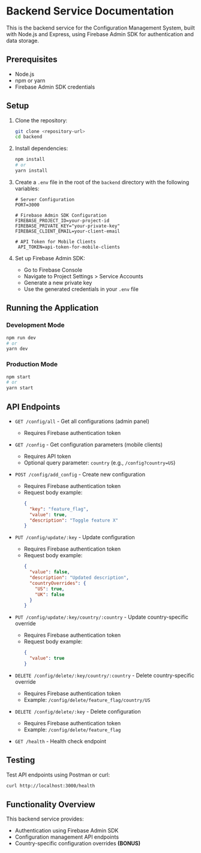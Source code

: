 # Backend Service Documentation

This is the backend service for the Configuration Management System, built with Node.js and Express, using Firebase Admin SDK for authentication and data storage.

## Prerequisites

- Node.js
- npm or yarn
- Firebase Admin SDK credentials

## Setup

1. Clone the repository:
   ```bash
   git clone <repository-url>
   cd backend
   ```

2. Install dependencies:
   ```bash
   npm install
   # or
   yarn install
   ```

3. Create a `.env` file in the root of the `backend` directory with the following variables:
   ```plaintext
   # Server Configuration
   PORT=3000

   # Firebase Admin SDK Configuration
   FIREBASE_PROJECT_ID=your-project-id
   FIREBASE_PRIVATE_KEY="your-private-key"
   FIREBASE_CLIENT_EMAIL=your-client-email

   # API Token for Mobile Clients
    API_TOKEN=api-token-for-mobile-clients
   ```

4. Set up Firebase Admin SDK:
   - Go to Firebase Console
   - Navigate to Project Settings > Service Accounts
   - Generate a new private key
   - Use the generated credentials in your `.env` file

## Running the Application

### Development Mode
```bash
npm run dev
# or
yarn dev
```

### Production Mode
```bash
npm start
# or
yarn start
```

## API Endpoints

- `GET /config/all` - Get all configurations (admin panel)
  - Requires Firebase authentication token

- `GET /config` - Get configuration parameters (mobile clients)
  - Requires API token
  - Optional query parameter: `country` (e.g., `/config?country=US`)

- `POST /config/add_config` - Create new configuration
  - Requires Firebase authentication token
  - Request body example:
    ```json
    {
      "key": "feature_flag",
      "value": true,
      "description": "Toggle feature X"
    }
    ```

- `PUT /config/update/:key` - Update configuration
  - Requires Firebase authentication token
  - Request body example:
    ```json
    {
      "value": false,
      "description": "Updated description",
      "countryOverrides": {
        "US": true,
        "UK": false
      }
    }
    ```

- `PUT /config/update/:key/country/:country` - Update country-specific override
  - Requires Firebase authentication token
  - Request body example:
    ```json
    {
      "value": true
    }
    ```

- `DELETE /config/delete/:key/country/:country` - Delete country-specific override
  - Requires Firebase authentication token
  - Example: `/config/delete/feature_flag/country/US`

- `DELETE /config/delete/:key` - Delete configuration
  - Requires Firebase authentication token
  - Example: `/config/delete/feature_flag`

- `GET /health` - Health check endpoint

## Testing

Test API endpoints using Postman or curl:
   ```bash
   curl http://localhost:3000/health
   ```

## Functionality Overview

This backend service provides:
- Authentication using Firebase Admin SDK
- Configuration management API endpoints
- Country-specific configuration overrides **(BONUS)**